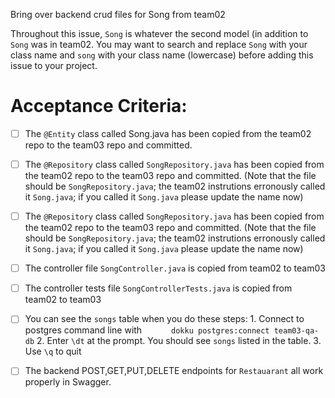 Bring over backend crud files for Song from team02

Throughout this issue, `Song` is whatever the second model (in addition to `Song` was in team02. You may want to search and replace `Song` with your class name and `song` with your class name (lowercase) before adding this issue to your project.

# Acceptance Criteria:

-   [ ] The `@Entity` class called Song.java has been copied from the team02 repo to the team03 repo and committed.
-   [ ] The `@Repository` class called `SongRepository.java` has been copied from the team02 repo to the team03 repo and committed. (Note that the file should be `SongRepository.java`; the team02 instrutions erronously called it `Song.java`; if you called it `Song.java` please update the name now)
-   [ ] The `@Repository` class called `SongRepository.java` has been copied from the team02 repo to the team03 repo and committed. (Note that the file should be `SongRepository.java`; the team02 instrutions erronously called it `Song.java`; if you called it `Song.java` please update the name now)
-   [ ] The controller file `SongController.java` is copied from team02 to team03
-   [ ] The controller tests file `SongControllerTests.java` is copied from team02 to team03

-   [ ] You can see the `songs` table when you do these steps: 1. Connect to postgres command line with
        `       dokku postgres:connect team03-qa-db
      ` 2. Enter `\dt` at the prompt. You should see
        `songs` listed in the table. 3. Use `\q` to quit

-   [ ] The backend POST,GET,PUT,DELETE endpoints for `Restauarant` all work properly in Swagger.
